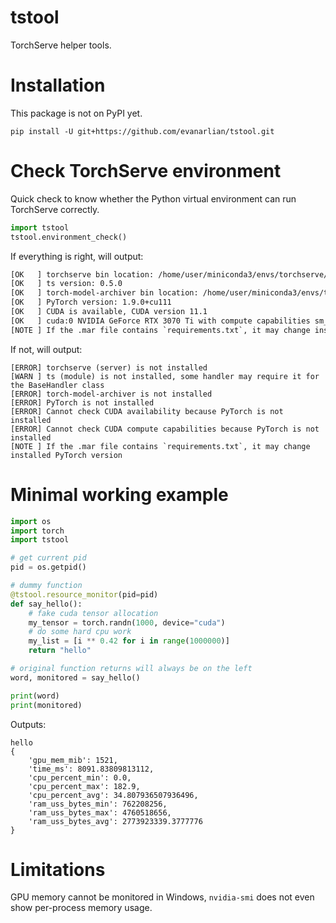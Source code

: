 # tstool
TorchServe helper tools.

# Installation
This package is not on PyPI yet.
```
pip install -U git+https://github.com/evanarlian/tstool.git 
```

# Check TorchServe environment
Quick check to know whether the Python virtual environment can run TorchServe correctly.
```python
import tstool
tstool.environment_check()
```
If everything is right, will output:
```diff
[OK   ] torchserve bin location: /home/user/miniconda3/envs/torchserve/bin/torchserve
[OK   ] ts version: 0.5.0
[OK   ] torch-model-archiver bin location: /home/user/miniconda3/envs/torchserve/bin/torch-model-archiver
[OK   ] PyTorch version: 1.9.0+cu111
[OK   ] CUDA is available, CUDA version 11.1
[OK   ] cuda:0 NVIDIA GeForce RTX 3070 Ti with compute capabilities sm_86, is supported by current PyTorch
[NOTE ] If the .mar file contains `requirements.txt`, it may change installed PyTorch version
```
If not, will output:
```
[ERROR] torchserve (server) is not installed
[WARN ] ts (module) is not installed, some handler may require it for the BaseHandler class
[ERROR] torch-model-archiver is not installed
[ERROR] PyTorch is not installed
[ERROR] Cannot check CUDA availability because PyTorch is not installed
[ERROR] Cannot check CUDA compute capabilities because PyTorch is not installed
[NOTE ] If the .mar file contains `requirements.txt`, it may change installed PyTorch version
```

# Minimal working example
```python
import os
import torch
import tstool

# get current pid
pid = os.getpid()

# dummy function
@tstool.resource_monitor(pid=pid)
def say_hello():
    # fake cuda tensor allocation
    my_tensor = torch.randn(1000, device="cuda")
    # do some hard cpu work
    my_list = [i ** 0.42 for i in range(1000000)]
    return "hello"

# original function returns will always be on the left
word, monitored = say_hello()

print(word)
print(monitored)
```
Outputs:
```
hello
{
    'gpu_mem_mib': 1521,
    'time_ms': 8091.83809813112,
    'cpu_percent_min': 0.0,
    'cpu_percent_max': 182.9,
    'cpu_percent_avg': 34.807936507936496,
    'ram_uss_bytes_min': 762208256,
    'ram_uss_bytes_max': 4760518656,
    'ram_uss_bytes_avg': 2773923339.3777776
}
```

# Limitations
GPU memory cannot be monitored in Windows, `nvidia-smi` does not even show per-process memory usage.